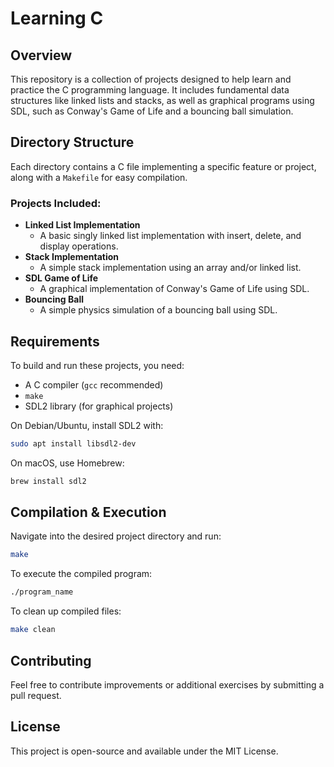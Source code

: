 # Learning C

## Overview
This repository is a collection of projects designed to help learn and practice the C programming language. It includes fundamental data structures like linked lists and stacks, as well as graphical programs using SDL, such as Conway's Game of Life and a bouncing ball simulation.

## Directory Structure
Each directory contains a C file implementing a specific feature or project, along with a `Makefile` for easy compilation.

### Projects Included:
- **Linked List Implementation**
  - A basic singly linked list implementation with insert, delete, and display operations.
- **Stack Implementation**
  - A simple stack implementation using an array and/or linked list.
- **SDL Game of Life**
  - A graphical implementation of Conway's Game of Life using SDL.
- **Bouncing Ball**
  - A simple physics simulation of a bouncing ball using SDL.

## Requirements
To build and run these projects, you need:
- A C compiler (`gcc` recommended)
- `make`
- SDL2 library (for graphical projects)

On Debian/Ubuntu, install SDL2 with:
```bash
sudo apt install libsdl2-dev
```
On macOS, use Homebrew:
```bash
brew install sdl2
```

## Compilation & Execution
Navigate into the desired project directory and run:
```bash
make
```
To execute the compiled program:
```bash
./program_name
```
To clean up compiled files:
```bash
make clean
```

## Contributing
Feel free to contribute improvements or additional exercises by submitting a pull request.

## License
This project is open-source and available under the MIT License.
